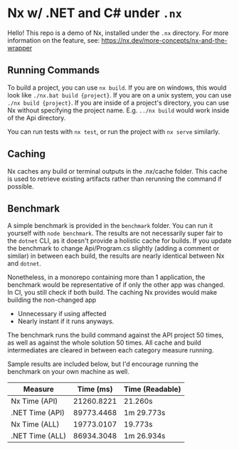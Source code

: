 # Nx w/ .NET and C# under `.nx`

Hello! This repo is a demo of Nx, installed under the `.nx` directory. For more information on the feature, see: https://nx.dev/more-concepts/nx-and-the-wrapper

## Running Commands

To build a project, you can use `nx build`. If you are on windows, this would look like `./nx.bat build {project}`. If you are on a unix system, you can use `./nx build {project}`. If you are inside of a project's directory, you can use Nx without specifying the project name. E.g. `../nx build` would work inside of the Api directory.

You can run tests with `nx test`, or run the project with `nx serve` similarly.

## Caching

Nx caches any build or terminal outputs in the .nx/cache folder. This cache is used to retrieve existing artifacts rather than rerunning the command if possible.

## Benchmark

A simple benchmark is provided in the `benchmark` folder. You can run it yourself with `node benchmark`. The results are not necessarily super fair to the `dotnet` CLI, as it doesn't provide a holistic cache for builds. If you update the benchmark to change Api/Program.cs slightly (adding a comment or similar) in between each build, the results are nearly identical between Nx and `dotnet`.

Nonetheless, in a monorepo containing more than 1 application, the benchmark would be representative of if only the other app was changed. In CI, you still check if both build. The caching Nx provides would make building the non-changed app
- Unnecessary if using affected
- Nearly instant if it runs anyways.

The benchmark runs the build command against the API project 50 times, as well as against the whole solution 50 times. All cache and build intermediates are cleared in between each category measure running.

Sample results are included below, but I'd encourage running the benchmark on your own machine as well.

| Measure              | Time (ms)            | Time (Readable)      |
| -------------------- | -------------------- | -------------------- |
| Nx Time (API)        | 21260.8221           | 21.260s              |
| .NET Time (API)      | 89773.4468           | 1m 29.773s           |
| Nx Time (ALL)        | 19773.0107           | 19.773s              |
| .NET Time (ALL)      | 86934.3048           | 1m 26.934s           |